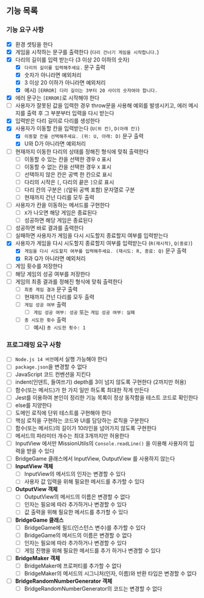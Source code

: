 ## 기능 목록

### 기능 요구 사항

- [x] 환경 셋팅을 한다
- [x] 게임을 시작하는 문구를 출력한다 (`다리 건너기 게임을 시작합니다.`)
- [x] 다리의 길이를 입력 받는다 (3 이상 20 이하의 숫자)
  - [x] `다리의 길이를 입력해주세요.` 문구 출력
  - [x] 숫자가 아니라면 예외처리
  - [x] 3 이상 20 이하가 아니라면 예외처리
  - [x] 예시) `[ERROR] 다리 길이는 3부터 20 사이의 숫자여야 합니다.`
- [x] 에러 문구는 `[ERROR]`로 시작해야 한다
- [ ] 사용자가 잘못된 값을 입력한 경우 throw문을 사용해 예외를 발생시키고, 에러 메시지를 출력 후 그 부분부터 입력을 다시 받는다
- [x] 입력받은 다리 길이로 다리를 생성한다
- [x] 사용자가 이동할 칸을 입력받는다 (`U(위 칸)`, `D(아래 칸)`)
  - [x] `이동할 칸을 선택해주세요. (위: U, 아래: D)` 문구 출력
  - [x] U와 D가 아니라면 예외처리
- [ ] 현재까지 이동한 다리의 상태를 정해진 형식에 맞춰 출력한다
  - [ ] 이동할 수 있는 칸을 선택한 경우 `O` 표시
  - [ ] 이동할 수 없는 칸을 선택한 경우 `X` 표시
  - [ ] 선택하지 않은 칸은 공백 한 칸으로 표시
  - [ ] 다리의 시작은 `[`, 다리의 끝은 `]`으로 표시
  - [ ] 다리 칸의 구분은 `|`(앞뒤 공백 포함) 문자열로 구분
  - [ ] 현재까지 건넌 다리를 모두 출력
- [ ] 사용자가 칸을 이동하는 메서드를 구현한다
  - [ ] `X`가 나오면 해당 게임은 종료된다
  - [ ] 성공하면 해당 게임은 종료된다
- [ ] 성공하면 바로 결과를 출력한다
- [ ] 실패하면 사용자가 게임을 다시 시도할지 종료할지 여부를 입력받는다 
- [x] 사용자가 게임을 다시 시도할지 종료할지 여부를 입력받는다 (`R(재시작)`, `Q(종료)`)
  - [x] `게임을 다시 시도할지 여부를 입력해주세요. (재시도: R, 종료: Q)` 문구 출력
  - [x] R과 Q가 아니라면 예외처리
- [ ] 게임 횟수를 저장한다
- [ ] 해당 게임의 성공 여부를 저장한다
- [ ] 게임의 최종 결과를 정해진 형식에 맞춰 출력한다
  - [ ] `최종 게임 결과` 문구 출력
  - [ ] 현재까지 건넌 다리를 모두 출력
  - [ ] `게임 성공 여부` 출력
    - [ ] `게임 성공 여부: 성공` 또는 `게임 성공 여부: 실패`
  - [ ] `총 시도한 횟수` 출력
    - [ ] 예시) `총 시도한 횟수: 1`

### 프로그래밍 요구 사항

- [ ] `Node.js 14 버전`에서 실행 가능해야 한다
- [ ] `package.json`을 변경할 수 없다
- [ ] JavaScript 코드 컨벤션을 지킨다
- [ ] indent(인덴트, 들여쓰기) depth를 3이 넘지 않도록 구현한다 (2까지만 허용)
- [ ] 함수(또는 메서드)가 한 가지 일만 하도록 최대한 작게 만든다
- [ ] Jest를 이용하여 본인이 정리한 기능 목록이 정상 동작함을 테스트 코드로 확인한다
- [ ] else를 지양한다
- [ ] 도메인 로직에 단위 테스트를 구현해야 한다
- [ ] 핵심 로직을 구현하는 코드와 UI를 담당하는 로직을 구분한다
- [ ] 함수(또는 메서드)의 길이가 10라인을 넘어가지 않도록 구현한다
- [ ] 메서드의 파라미터 개수는 최대 3개까지만 허용한다
- [ ] InputView 에서만 MissionUtils의 `Console.readLine()` 을 이용해 사용자의 입력을 받을 수 있다
- [ ] BridgeGame 클래스에서 InputView, OutputView 를 사용하지 않는다
- [ ] **InputView 객체**
  - [ ] InputView의 메서드의 인자는 변경할 수 있다
  - [ ] 사용자 값 입력을 위해 필요한 메서드를 추가할 수 있다
- [ ] **OutputView 객체**
  - [ ] OutputView의 메서드의 이름은 변경할 수 없다
  - [ ] 인자는 필요에 따라 추가하거나 변경할 수 있다
  - [ ] 값 출력을 위해 필요한 메서드를 추가할 수 있다
- [ ] **BridgeGame 클래스**
  - [ ] BridgeGame에 필드(인스턴스 변수)를 추가할 수 있다
  - [ ] BridgeGame의 메서드의 이름은 변경할 수 없다
  - [ ] 인자는 필요에 따라 추가하거나 변경할 수 있다
  - [ ] 게임 진행을 위해 필요한 메서드를 추가 하거나 변경할 수 있다
- [ ] **BridgeMaker 객체**
  - [ ] BridgeMaker에 프로퍼티를 추가할 수 없다
  - [ ] BridgeMaker의 메서드의 시그니처(인자, 이름)와 반환 타입은 변경할 수 없다
- [ ] **BridgeRandomNumberGenerator 객체**
  - [ ] BridgeRandomNumberGenerator의 코드는 변경할 수 없다
